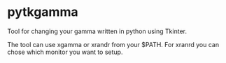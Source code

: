 pytkgamma
=========

Tool for changing your gamma written in python using Tkinter.

The tool can use xgamma or xrandr from your $PATH.
For xranrd you can chose which monitor you want to setup.


